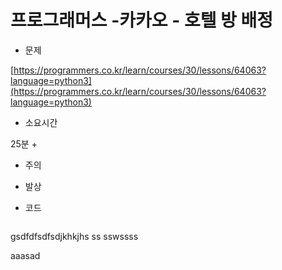 # 프로그래머스 -카카오 - 호텔 방 배정

- 문제

[https://programmers.co.kr/learn/courses/30/lessons/64063?language=python3](https://programmers.co.kr/learn/courses/30/lessons/64063?language=python3)

- 소요시간

25분 + 

- 주의

- 발상

- 코드

```python

```

gsdfdfsdfsdjkhkjhs ss sswssss

aaasad